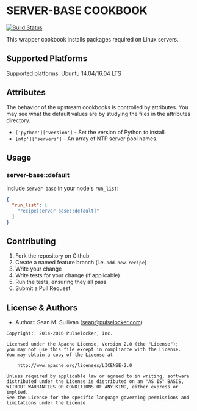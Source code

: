 SERVER-BASE COOKBOOK
====================

[![Build Status](https://secure.travis-ci.org/arktos65/server-base-cookbook.png)](http://travis-ci.org/arktos65/server-base-cookbook)

This wrapper cookbook installs packages required on Linux servers.

## Supported Platforms

Supported platforms: Ubuntu 14.04/16.04 LTS

## Attributes

The behavior of the upstream cookbooks is controlled by attributes.  You may see what the default values are by
studying the files in the attributes directory.

* `['python']['version']` - Set the version of Python to install.
* `[ntp']['servers']` - An array of NTP server pool names.

## Usage

### server-base::default

Include `server-base` in your node's `run_list`:

```json
{
  "run_list": [
    "recipe[server-base::default]"
  ]
}
```

## Contributing

1. Fork the repository on Github
2. Create a named feature branch (i.e. `add-new-recipe`)
3. Write your change
4. Write tests for your change (if applicable)
5. Run the tests, ensuring they all pass
6. Submit a Pull Request

License & Authors
-----------------
- Author:: Sean M. Sullivan (<sean@pulselocker.com>)

```text
Copyright:: 2014-2016 Pulselocker, Inc.

Licensed under the Apache License, Version 2.0 (the "License");
you may not use this file except in compliance with the License.
You may obtain a copy of the License at

    http://www.apache.org/licenses/LICENSE-2.0

Unless required by applicable law or agreed to in writing, software
distributed under the License is distributed on an "AS IS" BASIS,
WITHOUT WARRANTIES OR CONDITIONS OF ANY KIND, either express or implied.
See the License for the specific language governing permissions and
limitations under the License.
